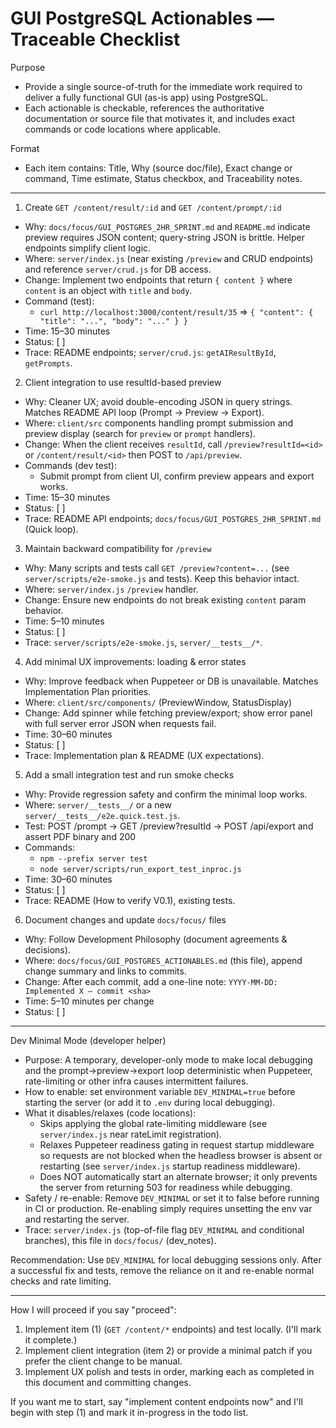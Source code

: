 # GUI PostgreSQL Actionables — Traceable Checklist

Purpose

- Provide a single source-of-truth for the immediate work required to deliver a fully functional GUI (as-is app) using PostgreSQL.
- Each actionable is checkable, references the authoritative documentation or source file that motivates it, and includes exact commands or code locations where applicable.

Format

- Each item contains: Title, Why (source doc/file), Exact change or command, Time estimate, Status checkbox, and Traceability notes.

---

1. Create `GET /content/result/:id` and `GET /content/prompt/:id`

- Why: `docs/focus/GUI_POSTGRES_2HR_SPRINT.md` and `README.md` indicate preview requires JSON content; query-string JSON is brittle. Helper endpoints simplify client logic.
- Where: `server/index.js` (near existing `/preview` and CRUD endpoints) and reference `server/crud.js` for DB access.
- Change: Implement two endpoints that return `{ content }` where `content` is an object with `title` and `body`.
- Command (test):
  - `curl http://localhost:3000/content/result/35` => `{ "content": { "title": "...", "body": "..." } }`
- Time: 15–30 minutes
- Status: [ ]
- Trace: README endpoints; `server/crud.js`: `getAIResultById`, `getPrompts`.

2. Client integration to use resultId-based preview

- Why: Cleaner UX; avoid double-encoding JSON in query strings. Matches README API loop (Prompt -> Preview -> Export).
- Where: `client/src` components handling prompt submission and preview display (search for `preview` or `prompt` handlers).
- Change: When the client receives `resultId`, call `/preview?resultId=<id>` or `/content/result/<id>` then POST to `/api/preview`.
- Commands (dev test):
  - Submit prompt from client UI, confirm preview appears and export works.
- Time: 15–30 minutes
- Status: [ ]
- Trace: README API endpoints; `docs/focus/GUI_POSTGRES_2HR_SPRINT.md` (Quick loop).

3. Maintain backward compatibility for `/preview`

- Why: Many scripts and tests call `GET /preview?content=...` (see `server/scripts/e2e-smoke.js` and tests). Keep this behavior intact.
- Where: `server/index.js` `/preview` handler.
- Change: Ensure new endpoints do not break existing `content` param behavior.
- Time: 5–10 minutes
- Status: [ ]
- Trace: `server/scripts/e2e-smoke.js`, `server/__tests__/*`.

4. Add minimal UX improvements: loading & error states

- Why: Improve feedback when Puppeteer or DB is unavailable. Matches Implementation Plan priorities.
- Where: `client/src/components/` (PreviewWindow, StatusDisplay)
- Change: Add spinner while fetching preview/export; show error panel with full server error JSON when requests fail.
- Time: 30–60 minutes
- Status: [ ]
- Trace: Implementation plan & README (UX expectations).

5. Add a small integration test and run smoke checks

- Why: Provide regression safety and confirm the minimal loop works.
- Where: `server/__tests__/` or a new `server/__tests__/e2e.quick.test.js`.
- Test: POST /prompt -> GET /preview?resultId -> POST /api/export and assert PDF binary and 200
- Commands:
  - `npm --prefix server test`
  - `node server/scripts/run_export_test_inproc.js`
- Time: 30–60 minutes
- Status: [ ]
- Trace: README (How to verify V0.1), existing tests.

6. Document changes and update `docs/focus/` files

- Why: Follow Development Philosophy (document agreements & decisions).
- Where: `docs/focus/GUI_POSTGRES_ACTIONABLES.md` (this file), append change summary and links to commits.
- Change: After each commit, add a one-line note: `YYYY-MM-DD: Implemented X — commit <sha>`
- Time: 5–10 minutes per change
- Status: [ ]

---

Dev Minimal Mode (developer helper)

- Purpose: A temporary, developer-only mode to make local debugging and
  the prompt→preview→export loop deterministic when Puppeteer, rate-limiting
  or other infra causes intermittent failures.
- How to enable: set environment variable `DEV_MINIMAL=true` before starting
  the server (or add it to `.env` during local debugging).
- What it disables/relaxes (code locations):
  - Skips applying the global rate-limiting middleware (see `server/index.js` near rateLimit registration).
  - Relaxes Puppeteer readiness gating in request startup middleware so requests are not blocked when the headless browser is absent or restarting (see `server/index.js` startup readiness middleware).
  - Does NOT automatically start an alternate browser; it only prevents the server from returning 503 for readiness while debugging.
- Safety / re-enable: Remove `DEV_MINIMAL` or set it to false before running in CI or production. Re-enabling simply requires unsetting the env var and restarting the server.
- Trace: `server/index.js` (top-of-file flag `DEV_MINIMAL` and conditional branches), this file in `docs/focus/` (dev_notes).

Recommendation: Use `DEV_MINIMAL` for local debugging sessions only. After a successful fix and tests, remove the reliance on it and re-enable normal checks and rate limiting.

---

How I will proceed if you say "proceed":

1. Implement item (1) (`GET /content/*` endpoints) and test locally. (I'll mark it complete.)
2. Implement client integration (item 2) or provide a minimal patch if you prefer the client change to be manual.
3. Implement UX polish and tests in order, marking each as completed in this document and committing changes.

If you want me to start, say "implement content endpoints now" and I'll begin with step (1) and mark it in-progress in the todo list.
